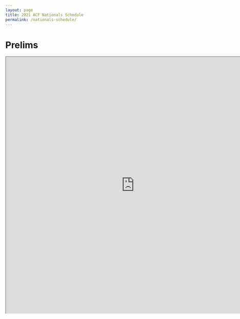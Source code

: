 ```yaml
---
layout: page
title: 2021 ACF Nationals Schedule
permalink: /nationals-schedule/
---
```

# Prelims
<iframe src="https://drive.google.com/file/d/1e7SZ5dxARBFFiuaJDTtCbNyHVHmG0cHc/preview" width="800px" height="800px"></iframe>